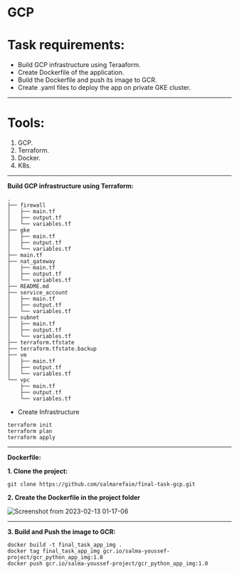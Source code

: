 # GCP
# Task requirements:
- Build GCP infrastructure using Teraaform.
- Create Dockerfile of the application.
- Build the Dockerfile and push its image to GCR.
- Create .yaml files to deploy the app on private GKE cluster.
------------------------------------
# Tools:
1. GCP.
2. Terraform.
3. Docker.
4. K8s.
--------------------------------------
**Build GCP infrastructure using Terraform:**
```
.
├── firewall
│   ├── main.tf
│   ├── output.tf
│   └── variables.tf
├── gke
│   ├── main.tf
│   ├── output.tf
│   └── variables.tf
├── main.tf
├── nat_gateway
│   ├── main.tf
│   ├── output.tf
│   └── variables.tf
├── README.md
├── service_account
│   ├── main.tf
│   ├── output.tf
│   └── variables.tf
├── subnet
│   ├── main.tf
│   ├── output.tf
│   └── variables.tf
├── terraform.tfstate
├── terraform.tfstate.backup
├── vm
│   ├── main.tf
│   ├── output.tf
│   └── variables.tf
└── vpc
    ├── main.tf
    ├── output.tf
    └── variables.tf
```

- Create Infrastructure
```
terraform init
terraform plan
terraform apply
```
-------------------------------------------
**Dockerfile:**

**1. Clone the project:**
```
git clone https://github.com/salmarefaie/final-task-gcp.git
```
**2. Create the Dockerfile in the project folder**







![Screenshot from 2023-02-13 01-17-06](https://user-images.githubusercontent.com/110994084/218343229-3f0a7253-d05b-4f35-b5d3-fb7ef37ca5e4.png)


---------------------------------

**3. Build and Push the image to GCR:**
```
docker build -t final_task_app_img .
docker tag final_task_app_img gcr.io/salma-youssef-project/gcr_python_app_img:1.0
docker push gcr.io/salma-youssef-project/gcr_python_app_img:1.0

```
